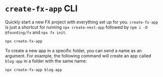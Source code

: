 # `create-fx-app` CLI

Quickly start a new FX project with everything set up for you. `create-fx-app` is just a shortcut for running `npx create-next-app` followed by `npm i -D @founding/fx` and `npx fx init`.

```bash
npx create-fx-app
```

To create a new app in a specific folder, you can send a name as an argument. For example, the following command will create an app called `blog-app` in a folder with the same name:

```bash
npx create-fx-app blog-app
```
